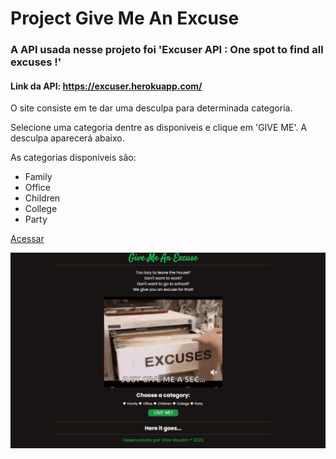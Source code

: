 # Project Give Me An Excuse

### A API usada nesse projeto foi 'Excuser API : One spot to find all excuses !'

#### Link da API: https://excuser.herokuapp.com/

O site consiste em te dar uma desculpa para determinada categoria.

Selecione uma categoria dentre as disponiveis e clique em 'GIVE ME'. A desculpa aparecerá abaixo.

As categorias disponiveis são: 

* Family
* Office
* Children
* College
* Party

[Acessar](https://moutim.github.io/projectGiveMeAnExcuse/)

![image-20220219224639838](preview.png)
